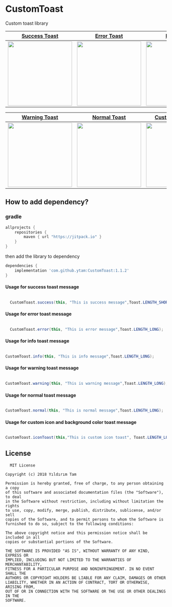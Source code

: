 # CustomToast
Custom toast library


[Success Toast](https://user-images.githubusercontent.com/15671434/43009636-de73da16-8c46-11e8-8f14-46d6a5a56c72.png) | [Error Toast](https://user-images.githubusercontent.com/15671434/43009635-de46e2d6-8c46-11e8-924e-21740e331418.png)| [Info Toast](https://user-images.githubusercontent.com/15671434/43009634-de1e1f40-8c46-11e8-96b3-bb65270ed4a8.png) 
------------------------------------------------------- | -------------------------------------------------------------------------|--------------------
<img width="200" src="https://user-images.githubusercontent.com/15671434/43009636-de73da16-8c46-11e8-8f14-46d6a5a56c72.png">| <img width="200" src="https://user-images.githubusercontent.com/15671434/43009635-de46e2d6-8c46-11e8-924e-21740e331418.png">|<img width="200" src="https://user-images.githubusercontent.com/15671434/43009634-de1e1f40-8c46-11e8-96b3-bb65270ed4a8.png">


[Warning Toast](https://user-images.githubusercontent.com/15671434/43009632-ddd45680-8c46-11e8-91a3-9a1df1be8a7a.png) | [Normal Toast](https://user-images.githubusercontent.com/15671434/43009631-ddad1390-8c46-11e8-9975-82453d479b7a.png)| [Custom icon Toast](https://user-images.githubusercontent.com/15671434/43065818-a6a9d44c-8e6b-11e8-9ab1-37c3473e3832.png) | 
------------------------------------------------------- | ------------------------------------------------------------------------- | -------------------------------------------------------------------------
<img width="200" src="https://user-images.githubusercontent.com/15671434/43009632-ddd45680-8c46-11e8-91a3-9a1df1be8a7a.png">| <img width="200" src="https://user-images.githubusercontent.com/15671434/43009631-ddad1390-8c46-11e8-9975-82453d479b7a.png">| <img width="200" src="https://user-images.githubusercontent.com/15671434/43065818-a6a9d44c-8e6b-11e8-9ab1-37c3473e3832.png">



## How to add dependency?


### gradle
```groovy
allprojects {
	repositories {
		maven { url "https://jitpack.io" }
	}
}
```

then add the library to dependency

```groovy
dependencies {
	implementation 'com.github.ytam:CustomToast:1.1.2'
}
```



#### Usage for success toast message

```java

  CustomToast.success(this, "This is success message",Toast.LENGTH_SHORT);
```

#### Usage for error toast message

```java

  CustomToast.error(this, "This is error message",Toast.LENGTH_LONG);
```

#### Usage for info toast message

```java

CustomToast.info(this, "This is info message",Toast.LENGTH_LONG);
```


#### Usage for warning toast message

```java

CustomToast.warning(this, "This is warning message",Toast.LENGTH_LONG);
```

#### Usage for normal toast message

```java

CustomToast.normal(this, "This is normal message",Toast.LENGTH_LONG);
```

#### Usage for custom icon and background color toast message

```java

CustomToast.iconToast(this,"This is custom icon toast", Toast.LENGTH_LONG, Color.parseColor("#6d4c41"),R.drawable.ic_android_black_24dp);
```

License
--------


      MIT License

    Copyright (c) 2018 Yıldırım Tam

    Permission is hereby granted, free of charge, to any person obtaining a copy
    of this software and associated documentation files (the "Software"), to deal
    in the Software without restriction, including without limitation the rights
    to use, copy, modify, merge, publish, distribute, sublicense, and/or sell
    copies of the Software, and to permit persons to whom the Software is
    furnished to do so, subject to the following conditions:

    The above copyright notice and this permission notice shall be included in all
    copies or substantial portions of the Software.

    THE SOFTWARE IS PROVIDED "AS IS", WITHOUT WARRANTY OF ANY KIND, EXPRESS OR
    IMPLIED, INCLUDING BUT NOT LIMITED TO THE WARRANTIES OF MERCHANTABILITY,
    FITNESS FOR A PARTICULAR PURPOSE AND NONINFRINGEMENT. IN NO EVENT SHALL THE
    AUTHORS OR COPYRIGHT HOLDERS BE LIABLE FOR ANY CLAIM, DAMAGES OR OTHER
    LIABILITY, WHETHER IN AN ACTION OF CONTRACT, TORT OR OTHERWISE, ARISING FROM,
    OUT OF OR IN CONNECTION WITH THE SOFTWARE OR THE USE OR OTHER DEALINGS IN THE
    SOFTWARE.













